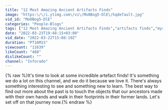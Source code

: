 ```yaml
---
title: "12 Most Amazing Ancient Artifacts Finds"
image: "https:\/\/i.ytimg.com\/vi\/Mo0Bog5-DlE\/hqdefault.jpg"
vid_id: "Mo0Bog5-DlE"
categories: "People-Blogs"
tags: ["12 Most Amazing Ancient Artifacts Finds","artifacts finds","mysterious finds"]
date: "2022-03-23T19:48:15+03:00"
vid_date: "2022-03-22T15:08:19Z"
duration: "PT16M1S"
viewcount: "11639"
likeCount: "488"
dislikeCount: ""
channel: "Inforado"
---
```

{% raw %}It's time to look at some incredible artefact finds! It's something we do a lot on this channel, and we do it because we love it. There's always something interesting to see and something new to learn. The best way to find out more about the past is to touch the objects that our ancestors made with their own hands and walk in their footprints in their former lands. Let's set off on that journey now.{% endraw %}

